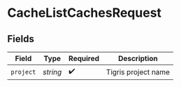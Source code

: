 # CacheListCachesRequest


## Fields

| Field               | Type                | Required            | Description         |
| ------------------- | ------------------- | ------------------- | ------------------- |
| `project`           | *string*            | :heavy_check_mark:  | Tigris project name |